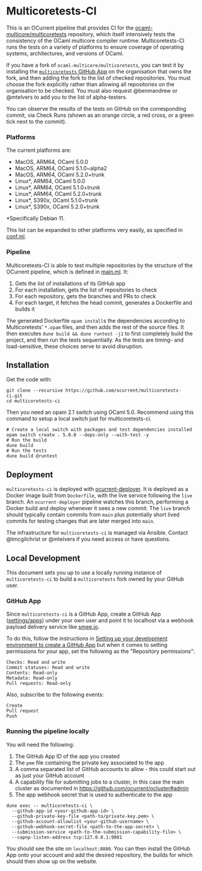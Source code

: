 # Multicoretests-CI

This is an OCurrent pipeline that provides CI for the [ocaml-multicore/multicoretests](https://github.com/ocaml-multicore/multicoretests) repository, which itself intensively tests the consistency of the OCaml multicore compiler runtime. Multicoretests-CI runs the tests on a variety of platforms to ensure coverage of operating systems, architectures, and versions of OCaml.

If you have a fork of `ocaml-multicore/multicoretests`, you can test it by installing the [`multicoretests` GitHub App](https://github.com/apps/multicoretests-ci) on the organisation that owns the fork, and then adding the fork to the list of checked repositories. You must choose the fork explicitly rather than allowing all repositories on the organisation to be checked. You must also request @benmandrew or @mtelvers to add you to the list of alpha-testers.

You can observe the results of the tests on GitHub on the corresponding commit, via Check Runs (shown as an orange circle, a red cross, or a green tick next to the commit).

### Platforms

The current platforms are:

- MacOS, ARM64, OCaml 5.0.0
- MacOS, ARM64, OCaml 5.1.0~alpha2
- MacOS, ARM64, OCaml 5.2.0+trunk
- Linux*, ARM64, OCaml 5.0.0
- Linux*, ARM64, OCaml 5.1.0+trunk
- Linux*, ARM64, OCaml 5.2.0+trunk
- Linux*, S390x, OCaml 5.1.0+trunk
- Linux*, S390x, OCaml 5.2.0+trunk

*Specifically Debian 11.

This list can be expanded to other platforms very easily, as specified in [conf.ml](lib/conf.ml).

### Pipeline

Multicoretests-CI is able to test multiple repositories by the structure of the OCurrent pipeline, which is defined in [main.ml](bin/main.ml). It:

1. Gets the list of installations of its GitHub app
2. For each installation, gets the list of repositories to check
3. For each repository, gets the branches and PRs to check
4. For each target, it fetches the head commit, generates a Dockerfile and builds it

The generated Dockerfile `opam install`s the dependencies according to Multicoretests' `*.opam` files, and then adds the rest of the source files. It then executes `dune build && dune runtest -j1` to first completely build the project, and then run the tests sequentially. As the tests are timing- and load-sensitive, these choices serve to avoid disruption.


## Installation

Get the code with:
```
git clone --recursive https://github.com/ocurrent/multicoretests-ci.git
cd multicoretests-ci
```

Then you need an opam 2.1 switch using OCaml 5.0. Recommend using this command to setup a local switch just for multicoretests-ci.
```
# Create a local switch with packages and test dependencies installed
opam switch create . 5.0.0 --deps-only --with-test -y
# Run the build
dune build
# Run the tests
dune build @runtest
```

## Deployment

`multicoretests-ci` is deployed with [ocurrent-deployer](https://deploy.ci.dev/?repo=ocurrent/multicoretests-ci&). It is deployed as a Docker image built from `Dockerfile`, with the live service following the `live` branch. An `ocurrent-deployer` pipeline watches this branch, performing a Docker build and deploy whenever it sees a new commit. The `live` branch should typically contain commits from `main` plus potentially short lived commits for testing changes that are later merged into `main`.

The infrastructure for `multicoretests-ci` is managed via Ansible. Contact @tmcgilchrist or @mtelvers if you need access or have questions.


## Local Development

This document sets you up to use a locally running instance of `multicoretests-ci` to build a `multicoretests` fork owned by your GitHub user.

### GitHub App

Since `multicoretests-ci` is a GitHub App, create a GitHub App ([settings/apps](https://github.com/settings/apps)) under your own user and point it to localhost via a webhook payload delivery service like [smee.io](https://smee.io).

To do this, follow the instructions in [Setting up your development environment to create a GitHub App](https://docs.github.com/en/developers/apps/getting-started-with-apps/setting-up-your-development-environment-to-create-a-github-app) but when it comes to setting permissions for your app, set the following as the "Repository permissions":

```
Checks: Read and write
Commit statuses: Read and write
Contents: Read-only
Metadata: Read-only
Pull requests: Read-only
```

Also, subscribe to the following events:

```
Create
Pull request
Push
```

### Running the pipeline locally

You will need the following:

1. The GitHub App ID of the app you created
2. The `pem` file containing the private key associated to the app
3. A comma separated list of GitHub accounts to allow - this could start out as just your GitHub account
4. A capability file for submitting jobs to a cluster, in this case the main cluster as documented in https://github.com/ocurrent/ocluster#admin
5. The app webhook secret that is used to authenticate to the app

```
dune exec -- multicoretests-ci \
  --github-app-id <your-github-app-id> \
  --github-private-key-file <path-to/private-key.pem> \
  --github-account-allowlist <your-github-username> \
  --github-webhook-secret-file <path-to-the-app-secret> \
  --submission-service <path-to-the-submission-capability-file> \
  --capnp-listen-address tcp:127.0.0.1:9001
```

You should see the site on `localhost:8080`. You can then install the GitHub App onto your account and add the desired repository, the builds for which should then show up on the website.
